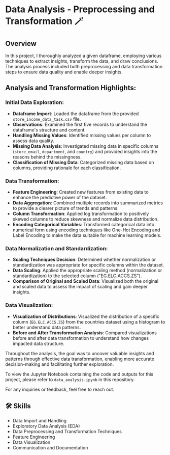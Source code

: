 # Data Analysis - Preprocessing and Transformation 🪄

## Overview
In this project, I thoroughly analyzed a given dataframe, employing various techniques to extract insights, transform the data, and draw conclusions. The analysis process included both preprocessing and data transformation steps to ensure data quality and enable deeper insights.

## Analysis and Transformation Highlights:

### Initial Data Exploration:
- **Dataframe Import**: Loaded the dataframe from the provided `store_income_data_task.csv` file.
- **Observations**: Examined the first five records to understand the dataframe's structure and content.
- **Handling Missing Values**: Identified missing values per column to assess data quality.
- **Missing Data Analysis**: Investigated missing data in specific columns (`store_email`, `department`, and `country`) and provided insights into the reasons behind the missingness.
- **Classification of Missing Data**: Categorized missing data based on columns, providing rationale for each classification.

### Data Transformation:
- **Feature Engineering**: Created new features from existing data to enhance the predictive power of the dataset.
- **Data Aggregation**: Combined multiple records into summarized metrics to provide a clearer picture of trends and patterns.
- **Column Transformation**: Applied log transformation to positively skewed columns to reduce skewness and normalize data distribution.
- **Encoding Categorical Variables**: Transformed categorical data into numerical form using encoding techniques like One-Hot Encoding and Label Encoding to make the data suitable for machine learning models.

### Data Normalization and Standardization:
- **Scaling Techniques Decision**: Determined whether normalization or standardization was appropriate for specific columns within the dataset.
- **Data Scaling**: Applied the appropriate scaling method (normalization or standardization) to the selected column ("EG.ELC.ACCS.ZS").
- **Comparison of Original and Scaled Data**: Visualized both the original and scaled data to assess the impact of scaling and gain deeper insights.

### Data Visualization:
- **Visualization of Distributions**: Visualized the distribution of a specific column (`EG.ELC.ACCS.ZS`) from the countries dataset using a histogram to better understand data patterns.
- **Before and After Transformation Analysis**: Compared visualizations before and after data transformation to understand how changes impacted data structure.

Throughout the analysis, the goal was to uncover valuable insights and patterns through effective data transformation, enabling more accurate decision-making and facilitating further exploration.

To view the Jupyter Notebook containing the code and outputs for this project, please refer to `data_analysis.ipynb` in this repository.

For any inquiries or feedback, feel free to reach out.

## 🛠 Skills
- Data Import and Handling
- Exploratory Data Analysis (EDA)
- Data Preprocessing and Transformation Techniques
- Feature Engineering
- Data Visualization
- Communication and Documentation
